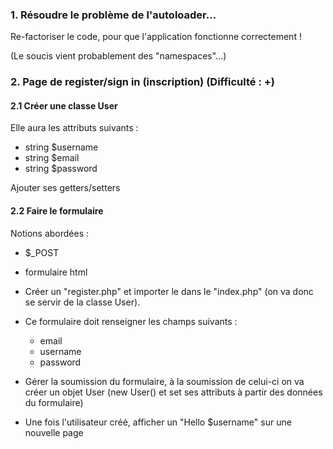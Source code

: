 
### 1. Résoudre le problème de l'autoloader...

Re-factoriser le code, pour que l'application fonctionne correctement !

(Le soucis vient probablement des "namespaces"...)


### 2. Page de register/sign in (inscription) (Difficulté : +)

#### 2.1 Créer une classe User

Elle aura les attributs suivants :
- string $username
- string $email
- string $password

Ajouter ses getters/setters

#### 2.2 Faire le formulaire

Notions abordées : 
- $_POST
- formulaire html

- Créer un "register.php" et importer le dans le "index.php" (on va donc se servir de la classe User).

- Ce formulaire doit renseigner les champs suivants :
    - email
    - username
    - password

- Gérer la soumission du formulaire, à la soumission de celui-ci on va créer un objet User
  (new User() et set ses attributs à partir des données du formulaire)

- Une fois l'utilisateur créé, afficher un "Hello $username" sur une nouvelle page




